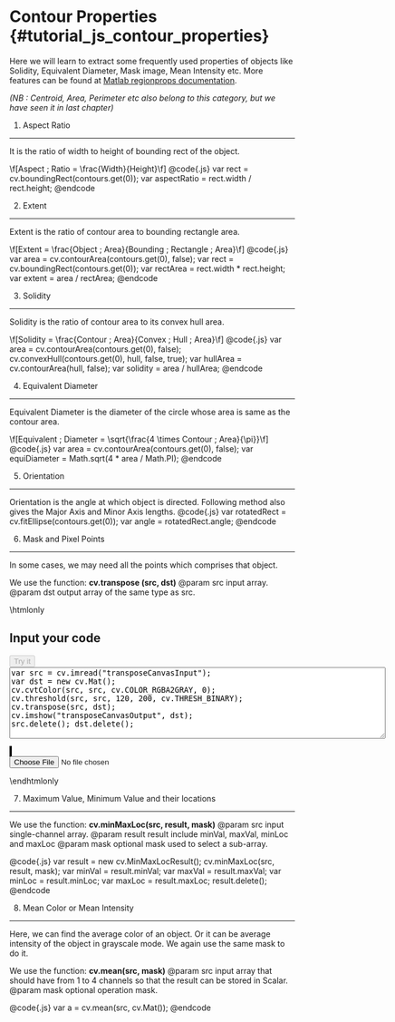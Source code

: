 Contour Properties {#tutorial_js_contour_properties}
==================

Here we will learn to extract some frequently used properties of objects like Solidity, Equivalent
Diameter, Mask image, Mean Intensity etc. More features can be found at [Matlab regionprops
documentation](http://www.mathworks.in/help/images/ref/regionprops.html).

*(NB : Centroid, Area, Perimeter etc also belong to this category, but we have seen it in last
chapter)*

1. Aspect Ratio
---------------

It is the ratio of width to height of bounding rect of the object.

\f[Aspect \; Ratio = \frac{Width}{Height}\f]
@code{.js}
var rect = cv.boundingRect(contours.get(0));
var aspectRatio = rect.width / rect.height;
@endcode

2. Extent
---------

Extent is the ratio of contour area to bounding rectangle area.

\f[Extent = \frac{Object \; Area}{Bounding \; Rectangle \; Area}\f]
@code{.js}
var area = cv.contourArea(contours.get(0), false);
var rect = cv.boundingRect(contours.get(0));
var rectArea = rect.width * rect.height;
var extent = area / rectArea;
@endcode

3. Solidity
-----------

Solidity is the ratio of contour area to its convex hull area.

\f[Solidity = \frac{Contour \; Area}{Convex \; Hull \; Area}\f]
@code{.js}
var area = cv.contourArea(contours.get(0), false);
cv.convexHull(contours.get(0), hull, false, true);
var hullArea = cv.contourArea(hull, false);
var solidity = area / hullArea;
@endcode

4. Equivalent Diameter
----------------------

Equivalent Diameter is the diameter of the circle whose area is same as the contour area.

\f[Equivalent \; Diameter = \sqrt{\frac{4 \times Contour \; Area}{\pi}}\f]
@code{.js}
var area = cv.contourArea(contours.get(0), false);
var equiDiameter = Math.sqrt(4 * area / Math.PI);
@endcode

5. Orientation
--------------

Orientation is the angle at which object is directed. Following method also gives the Major Axis and
Minor Axis lengths.
@code{.js}
var rotatedRect = cv.fitEllipse(contours.get(0));
var angle = rotatedRect.angle;
@endcode

6. Mask and Pixel Points
------------------------

In some cases, we may need all the points which comprises that object. 

We use the function: **cv.transpose (src, dst)** 
@param src   input array.
@param dst   output array of the same type as src.

\htmlonly
<!DOCTYPE html>
<head>
<style>
canvas {
    border: 1px solid black;
}
.err {
    color: red;
}
</style>
</head>
<body>
<div id="transposeCodeArea">
<h2>Input your code</h2>
<button id="transposeTryIt" disabled="true" onclick="transposeExecuteCode()">Try it</button><br>
<textarea rows="8" cols="80" id="transposeTestCode" spellcheck="false">
var src = cv.imread("transposeCanvasInput");
var dst = new cv.Mat();
cv.cvtColor(src, src, cv.COLOR_RGBA2GRAY, 0);
cv.threshold(src, src, 120, 200, cv.THRESH_BINARY);
cv.transpose(src, dst);
cv.imshow("transposeCanvasOutput", dst);
src.delete(); dst.delete();
</textarea>
<p class="err" id="transposeErr"></p>
</div>
<div id="transposeShowcase">
    <div>
        <canvas id="transposeCanvasInput"></canvas>
        <canvas id="transposeCanvasOutput"></canvas>
    </div>
    <input type="file" id="transposeInput" name="file" />
</div>
<script src="utils.js"></script>
<script async src="opencv.js" id="opencvjs"></script>
<script>
function transposeExecuteCode() {
    var transposeText = document.getElementById("transposeTestCode").value;
    try {
        eval(transposeText);
        document.getElementById("transposeErr").innerHTML = " ";
    } catch(err) {
        document.getElementById("transposeErr").innerHTML = err;
    }
}

loadImageToCanvas("lena.jpg", "transposeCanvasInput");
var transposeInputElement = document.getElementById("transposeInput");
transposeInputElement.addEventListener("change", transposeHandleFiles, false);
function transposeHandleFiles(e) {
    var transposeUrl = URL.createObjectURL(e.target.files[0]);
    loadImageToCanvas(transposeUrl, "transposeCanvasInput");
}

function onReady() {
    document.getElementById("transposeTryIt").disabled = false;
}
if (typeof cv !== 'undefined') {
    onReady();
} else {
    document.getElementById("opencvjs").onload = onReady;
}
</script>
</body>
\endhtmlonly



7. Maximum Value, Minimum Value and their locations
---------------------------------------------------

We use the function: **cv.minMaxLoc(src, result, mask)** 
@param src      input single-channel array.
@param result   result include minVal, maxVal, minLoc and maxLoc
@param mask     optional mask used to select a sub-array.

@code{.js}
var result = new cv.MinMaxLocResult();
cv.minMaxLoc(src, result, mask);
var minVal = result.minVal;
var maxVal = result.maxVal;
var minLoc = result.minLoc;
var maxLoc = result.maxLoc;
result.delete();
@endcode


8. Mean Color or Mean Intensity
-------------------------------

Here, we can find the average color of an object. Or it can be average intensity of the object in
grayscale mode. We again use the same mask to do it.

We use the function: **cv.mean(src, mask)** 
@param src   input array that should have from 1 to 4 channels so that the result can be stored in Scalar.
@param mask  optional operation mask.

@code{.js}
var a = cv.mean(src, cv.Mat());
@endcode

